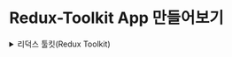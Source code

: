 # Redux-Toolkit App 만들어보기

<details>
<summary>리덕스 툴킷(Redux Toolkit)</summary>

### 리덕스 툴킷
- 리덕스 툴킷은 리덕스 로직을 작성하기 위한 공식 권장 접근 방식이다.
- 리덕스 코어를 둘러싸고 있으며 리덕스 앱을 빌드하는 데 필수적이라고 생각하는 패키지와 기능이 포함되어 있다.
- 리덕스 툴킷은 제안된 모범 사례를 기반으로 하여 대부분의 리덕스 작업을 단순화하고 일반적인 실수를 방지하고 리덕스 애플리케이션을 더 쉽게 작성할 수 있도록 한다.

[* 리덕스 툴킷으로 만들어진 카운터 앱 살펴보기](https://redux-toolkit.js.org/tutorials/quick-start)

#### 구성 방법
```bash
npx create-react-app my-app --template redux-typescript
```
</details>
